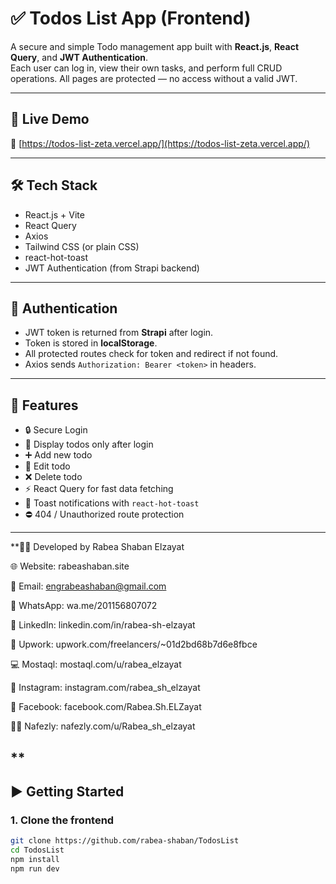 # ✅ Todos List App (Frontend)

A secure and simple Todo management app built with **React.js**, **React Query**, and **JWT Authentication**.  
Each user can log in, view their own tasks, and perform full CRUD operations. All pages are protected — no access without a valid JWT.

---

## 🚀 Live Demo

🔗 [https://todos-list-zeta.vercel.app/](https://todos-list-zeta.vercel.app/)

---

## 🛠 Tech Stack

- React.js + Vite
- React Query
- Axios
- Tailwind CSS (or plain CSS)
- react-hot-toast
- JWT Authentication (from Strapi backend)

---

## 🔐 Authentication

- JWT token is returned from **Strapi** after login.
- Token is stored in **localStorage**.
- All protected routes check for token and redirect if not found.
- Axios sends `Authorization: Bearer <token>` in headers.

---

## 🔧 Features

- 🔒 Secure Login
- 🧾 Display todos only after login
- ➕ Add new todo
- 📝 Edit todo
- ❌ Delete todo
- ⚡ React Query for fast data fetching
- 🔔 Toast notifications with `react-hot-toast`
- ⛔ 404 / Unauthorized route protection

---
**👨‍💻 Developed by
Rabea Shaban Elzayat

🌐 Website: rabeashaban.site

📧 Email: engrabeashaban@gmail.com

📱 WhatsApp: wa.me/201156807072

🔗 LinkedIn: linkedin.com/in/rabea-sh-elzayat

💼 Upwork: upwork.com/freelancers/~01d2bd68b7d6e8fbce

💻 Mostaql: mostaql.com/u/rabea_elzayat

📸 Instagram: instagram.com/rabea_sh_elzayat

📘 Facebook: facebook.com/Rabea.Sh.ELZayat

🧑‍💻 Nafezly: nafezly.com/u/Rabea_sh_elzayat

**
---

## ▶️ Getting Started

### 1. Clone the frontend

```bash
git clone https://github.com/rabea-shaban/TodosList
cd TodosList
npm install
npm run dev



